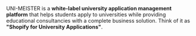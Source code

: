 


UNI-MEISTER is a **white-label university application management platform** that helps students apply to universities while providing educational consultancies with a complete business solution. Think of it as **"Shopify for University Applications"**.
